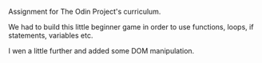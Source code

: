 Assignment for The Odin Project's curriculum.

We had to build this little beginner game in order to use functions, loops, if statements, variables etc.

I wen a little further and added some DOM manipulation.

